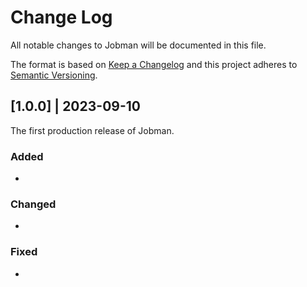 # Change Log
All notable changes to Jobman will be documented in this file.
 
The format is based on [Keep a Changelog](http://keepachangelog.com/) and this project adheres to [Semantic Versioning](http://semver.org/).
 
## [1.0.0] | 2023-09-10
  
The first production release of Jobman.
 
### Added

- 

### Changed
  
- 
 
### Fixed
 
- 
